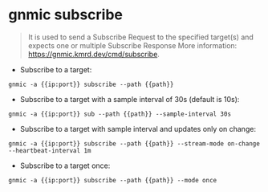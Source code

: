 # gnmic subscribe

> It is used to send a Subscribe Request to the specified target(s) and expects one or multiple Subscribe Response
> More information: <https://gnmic.kmrd.dev/cmd/subscribe>.

- Subscribe to a target:

`gnmic -a {{ip:port}} subscribe --path {{path}}`

- Subscribe to a target with a sample interval of 30s (default is 10s):

`gnmic -a {{ip:port}} sub --path {{path}} --sample-interval 30s`

- Subscribe to a target with sample interval and updates only on change:

`gnmic -a {{ip:port}} subscribe --path {{path}} --stream-mode on-change --heartbeat-interval 1m`

- Subscribe to a target once:

`gnmic -a {{ip:port}} subscribe --path {{path}} --mode once`
